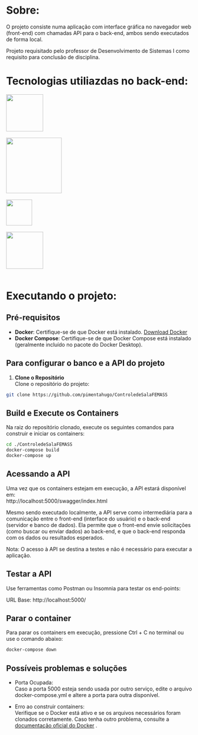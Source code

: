 # Sobre:
O projeto consiste numa aplicação com interface gráfica no navegador web (front-end) com chamadas API para o back-end, ambos sendo executados de forma local.

Projeto requisitado pelo professor de Desenvolvimento de Sistemas I como requisito para conclusão de disciplina.


# Tecnologias utiliazdas no back-end:
<img src="https://img.shields.io/badge/Docker-2496ED?logo=docker&logoColor=fff" width="100" />
<br><br>
<img src="https://img.shields.io/badge/Microsoft_SQL_Server-CC2927" width="150" />
<br><br>
<img src="https://custom-icon-badges.demolab.com/badge/C%23-%23239120.svg?logo=cshrp&logoColor=white" width="70" />
<br><br>
<img src="https://img.shields.io/badge/swagger-gray?logo=swagger" width="100" />
<br><br>

# Executando o projeto:
## Pré-requisitos

- **Docker**: Certifique-se de que Docker está instalado. [Download Docker](https://www.docker.com/products/docker-desktop)  
- **Docker Compose**: Certifique-se de que Docker Compose está instalado (geralmente incluído no pacote do Docker Desktop).

## Para configurar o banco e a API do projeto

1. **Clone o Repositório**  
   Clone o repositório do projeto:  
```bash 
git clone https://github.com/pimentahugo/ControledeSalaFEMASS
```
## Build e Execute os Containers

Na raiz do repositório clonado, execute os seguintes comandos para construir e iniciar os containers:

```bash 
cd ./ControledeSalaFEMASS
docker-compose build
docker-compose up
```

## Acessando a API

Uma vez que os containers estejam em execução, a API estará disponível em:  
http://localhost:5000/swagger/index.html

Mesmo sendo executado localmente, a API serve como intermediária para a comunicação entre o front-end (interface do usuário) e o back-end (servidor e banco de dados). Ela permite que o front-end envie solicitações (como buscar ou enviar dados) ao back-end, e que o back-end responda com os dados ou resultados esperados.

Nota: O acesso à API se destina a testes e não é necessário para executar a aplicação.

## Testar a API

Use ferramentas como Postman ou Insomnia para testar os end-points:

URL Base: http://localhost:5000/

## Parar o container

Para parar os containers em execução, pressione Ctrl + C no terminal ou use o comando abaixo:
```bash 
docker-compose down
```
## Possíveis problemas e soluções

- Porta Ocupada:  
Caso a porta 5000 esteja sendo usada por outro serviço, edite o arquivo docker-compose.yml e altere a porta para outra disponível.

- Erro ao construir containers:  
Verifique se o Docker está ativo e se os arquivos necessários foram clonados corretamente. Caso tenha outro problema, consulte a [documentação oficial do Docker](https://docs.docker.com/) .
